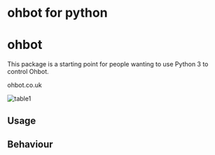 # ohbot for python

ohbot
========================

This package is a starting point for people wanting to use Python 3 to control Ohbot. 

ohbot.co.uk


![table1](ohbot.github.com/ohbot/images/table1.png)


Usage
-----





Behaviour
--------

